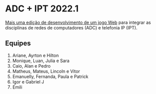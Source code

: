 # ADC + IPT 2022.1

[Mais uma edição de desenvolvimento de um jogo Web](https://boidacarapreta.github.io) para integrar as disciplinas de redes de computadores (ADC) e telefonia IP (IPT).

## Equipes

1. Ariane, Ayrton e Hilton
1. Monique, Luan, Julia e Sara
1. Caio, Alan e Pedro
1. Matheus, Mateus, Lincoln e Vitor
1. Emanuelly, Fernanda, Paula e Patrick
1. Igor e Gabriel J
1. Emili
